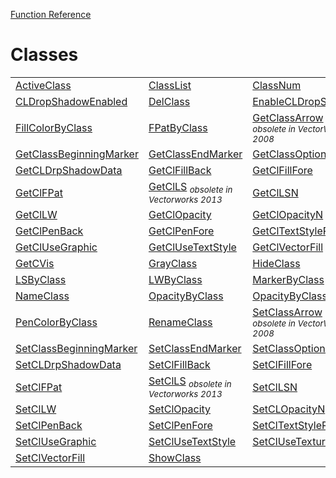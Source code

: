 [Function Reference](../README.md)

# Classes

| | | |
|---|---|---|
| [ActiveClass](../Functions/ActiveClass.md) | [ClassList](../Functions/ClassList.md) | [ClassNum](../Functions/ClassNum.md) |
| [CLDropShadowEnabled](../Functions/CLDropShadowEnabled.md) | [DelClass](../Functions/DelClass.md) | [EnableCLDropShadow](../Functions/EnableCLDropShadow.md) |
| [FillColorByClass](../Functions/FillColorByClass.md) | [FPatByClass](../Functions/FPatByClass.md) | [GetClassArrow](../Functions/GetClassArrow.md) <sub>*obsolete in VectorWorks 2008*</sub> |
| [GetClassBeginningMarker](../Functions/GetClassBeginningMarker.md) | [GetClassEndMarker](../Functions/GetClassEndMarker.md) | [GetClassOptions](../Functions/GetClassOptions.md) |
| [GetCLDrpShadowData](../Functions/GetCLDrpShadowData.md) | [GetClFillBack](../Functions/GetClFillBack.md) | [GetClFillFore](../Functions/GetClFillFore.md) |
| [GetClFPat](../Functions/GetClFPat.md) | [GetClLS](../Functions/GetClLS.md) <sub>*obsolete in Vectorworks 2013*</sub> | [GetClLSN](../Functions/GetClLSN.md) |
| [GetClLW](../Functions/GetClLW.md) | [GetClOpacity](../Functions/GetClOpacity.md) | [GetClOpacityN](../Functions/GetClOpacityN.md) |
| [GetClPenBack](../Functions/GetClPenBack.md) | [GetClPenFore](../Functions/GetClPenFore.md) | [GetClTextStyleRef](../Functions/GetClTextStyleRef.md) |
| [GetClUseGraphic](../Functions/GetClUseGraphic.md) | [GetClUseTextStyle](../Functions/GetClUseTextStyle.md) | [GetClVectorFill](../Functions/GetClVectorFill.md) |
| [GetCVis](../Functions/GetCVis.md) | [GrayClass](../Functions/GrayClass.md) | [HideClass](../Functions/HideClass.md) |
| [LSByClass](../Functions/LSByClass.md) | [LWByClass](../Functions/LWByClass.md) | [MarkerByClass](../Functions/MarkerByClass.md) |
| [NameClass](../Functions/NameClass.md) | [OpacityByClass](../Functions/OpacityByClass.md) | [OpacityByClassN](../Functions/OpacityByClassN.md) |
| [PenColorByClass](../Functions/PenColorByClass.md) | [RenameClass](../Functions/RenameClass.md) | [SetClassArrow](../Functions/SetClassArrow.md) <sub>*obsolete in VectorWorks 2008*</sub> |
| [SetClassBeginningMarker](../Functions/SetClassBeginningMarker.md) | [SetClassEndMarker](../Functions/SetClassEndMarker.md) | [SetClassOptions](../Functions/SetClassOptions.md) |
| [SetCLDrpShadowData](../Functions/SetCLDrpShadowData.md) | [SetClFillBack](../Functions/SetClFillBack.md) | [SetClFillFore](../Functions/SetClFillFore.md) |
| [SetClFPat](../Functions/SetClFPat.md) | [SetClLS](../Functions/SetClLS.md) <sub>*obsolete in Vectorworks 2013*</sub> | [SetClLSN](../Functions/SetClLSN.md) |
| [SetClLW](../Functions/SetClLW.md) | [SetClOpacity](../Functions/SetClOpacity.md) | [SetCLOpacityN](../Functions/SetCLOpacityN.md) |
| [SetClPenBack](../Functions/SetClPenBack.md) | [SetClPenFore](../Functions/SetClPenFore.md) | [SetClTextStyleRef](../Functions/SetClTextStyleRef.md) |
| [SetClUseGraphic](../Functions/SetClUseGraphic.md) | [SetClUseTextStyle](../Functions/SetClUseTextStyle.md) | [SetClUseTexture](../Functions/SetClUseTexture.md) |
| [SetClVectorFill](../Functions/SetClVectorFill.md) | [ShowClass](../Functions/ShowClass.md) 

